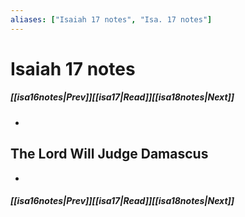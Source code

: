 ```yaml
---
aliases: ["Isaiah 17 notes", "Isa. 17 notes"]
---
```

# Isaiah 17 notes
##### <span class=arrow-left></span>[[isa16notes|Prev]]<span class=navigation-separator></span>[[isa17|Read]]<span class=navigation-separator></span>[[isa18notes|Next]]<span class=arrow-right></span>
- 
## The Lord Will Judge Damascus
- 
##### <span class=arrow-left></span>[[isa16notes|Prev]]<span class=navigation-separator></span>[[isa17|Read]]<span class=navigation-separator></span>[[isa18notes|Next]]<span class=arrow-right></span>